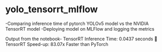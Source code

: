 # yolo_tensorrt_mlflow

-Comparing inference time of pytorch YOLOv5 model vs the NVIDIA TensorRT model
-Deploying model on MLFlow and logging the metrics

Output from the notebook- 
TensorRT Inference Time: 0.0437 seconds
🚀 TensorRT Speed-up: 83.07x Faster than PyTorch
